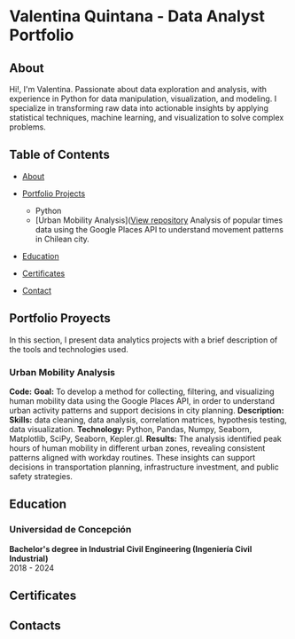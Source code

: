 # Valentina Quintana - Data Analyst Portfolio
## About  

Hi!, I'm Valentina. Passionate about data exploration and analysis, with experience in Python for data manipulation, visualization, and modeling. I specialize in transforming raw data into actionable insights by applying statistical techniques, machine learning, and visualization to solve complex problems.  

## Table of Contents
- [About](https://github.com/vqntn/vqntn/blob/main/README.md#about)
- [Portfolio Projects](https://github.com/vqntn/vqntn/blob/main/README.md#portfolio-proyects)
  - Python
   - [Urban Mobility Analysis]([View repository](https://github.com/username/urban-mobility-project)
     Analysis of popular times data using the Google Places API to understand movement patterns in Chilean city.
  

  
- [Education](https://github.com/vqntn/vqntn/blob/main/README.md#education)
- [Certificates](https://github.com/vqntn/vqntn/blob/main/README.md#certificates)
- [Contact](https://github.com/vqntn/vqntn/blob/main/README.md#contacts)

## Portfolio Proyects
In this section, I present data analytics projects with a brief description of the tools and technologies used.

### Urban Mobility Analysis
**Code:**
**Goal:** To develop a method for collecting, filtering, and visualizing human mobility data using the Google Places API, in order to understand urban activity patterns and support decisions in city planning.
**Description:**
**Skills:** data cleaning, data analysis, correlation matrices, hypothesis testing, data visualization.
**Technology:** Python, Pandas, Numpy, Seaborn, Matplotlib, SciPy, Seaborn, Kepler.gl.
**Results:** The analysis identified peak hours of human mobility in different urban zones, revealing consistent patterns aligned with workday routines. These insights can support decisions in transportation planning, infrastructure investment, and public safety strategies.


## Education 
### Universidad de Concepción 
**Bachelor's degree in Industrial Civil Engineering (Ingeniería Civil Industrial)**  
2018 - 2024

## Certificates

## Contacts

